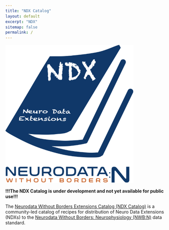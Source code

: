 ```yaml
---
title: "NDX Catalog"
layout: default
excerpt: "NDX"
sitemap: false
permalink: /
---
```


<img alt="NDX Catalog Logo" src="images/nwb-extensions-catalog-logo2.png" width="400" class="center-block">

**!!!The NDX Catalog is under development and not yet available for public use!!!**

The [Neurodata Without Borders Extensions Catalog (NDX Catalog)](https://github.com/nwb-extensions) is a community-led catalog of recipes for distribution of Neuro Data Extensions (NDXs) to the [Neurodata Without Borders: Neurophysiology (NWB:N)](https://neurodatawithoutborders.github.io/) data standard.
